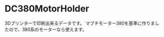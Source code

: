 # DC380MotorHolder
3Dプリンターで印刷出来るデータです。
マブチモーター380を基準に作りましたので、380系のモーターなら使えます。
<script src="https://embed.github.com/view/3d/KatanoShingo/DC380MotorHolder/master/DC380case.stl"></script>
